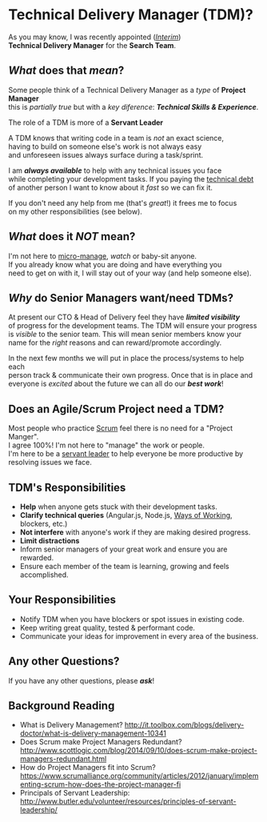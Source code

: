 # Technical Delivery Manager (TDM)?

As you may know, I was recently appointed
([*Interim*](http://en.wikipedia.org/wiki/Interim_management))  
**Technical Delivery Manager** for the **Search Team**.

## *What* does that *mean*?

Some people think of a Technical Delivery Manager as a *type* of **Project Manager**  
this is *partially true* but with a *key diference*: ***Technical Skills & Experience***.

The role of a TDM is more of a **Servant Leader**

A TDM knows that writing code in a team is *not* an exact science,  
having to build on someone else's work is not always easy  
and unforeseen issues always surface during a task/sprint.

I am ***always available*** to help with any technical issues you face  
while completing your development tasks. If you paying the
[technical debt](http://en.wikipedia.org/wiki/Technical_debt)  
of another person I want to know about it *fast* so we can fix it.

If you don't need any help from me (that's *great*!) it frees me to focus  
on my other responsibilities (see below).



## *What* does it *NOT* mean?

I'm not here to
[micro-manage](http://en.wikipedia.org/wiki/Micromanagement),
*watch* or baby-sit anyone.  
If you already know what you are doing and have everything you  
need to get on with it, I will stay out of your way (and help someone else).

## *Why* do Senior Managers want/need TDMs?

At present our CTO & Head of Delivery feel they have ***limited visibility***  
of progress for the development teams. The TDM will ensure your progress  
is *visible* to the senior team. This will mean senior members know your  
name for the *right* reasons and can reward/promote accordingly.

In the next few months we will put in place the process/systems to help each  
person track & communicate their own progress. Once that is in place and  
everyone is *excited* about the future we can all do our ***best work***!


## Does an Agile/Scrum Project need a TDM?

Most people who practice
[Scrum](http://www.scrumguides.org)
feel there is no need for a "Project Manger".  
I agree 100%! I'm not here to "manage" the work or people.  
I'm here to be a [servant leader](http://en.wikipedia.org/wiki/Servant_leadership)
to help everyone be more productive by resolving issues we face.

## TDM's Responsibilities

- **Help** when anyone gets stuck with their development tasks.
- **Clarify technical queries** (Angular.js, Node.js,
  [Ways of Working](https://github.com/ThomasCookOnline/wiki), blockers, etc.)
- **Not interfere** with anyone's work if they are making desired progress.
- **Limit distractions**
- Inform senior managers of your great work and ensure you are rewarded.
- Ensure each member of the team is learning, growing and feels accomplished.

## Your Responsibilities

- Notify TDM when you have blockers or spot issues in existing code.
- Keep writing great quality, tested & performant code.
- Communicate your ideas for improvement in every area of the business.

## Any other Questions?

If you have any other questions, please ***ask***!


## Background Reading

- What is Delivery Management?
http://it.toolbox.com/blogs/delivery-doctor/what-is-delivery-management-10341
- Does Scrum make Project Managers Redundant?
http://www.scottlogic.com/blog/2014/09/10/does-scrum-make-project-managers-redundant.html
- How do Project Managers fit into Scrum?
https://www.scrumalliance.org/community/articles/2012/january/implementing-scrum-how-does-the-project-manager-fi
- Principals of Servant Leadership:
http://www.butler.edu/volunteer/resources/principles-of-servant-leadership/
